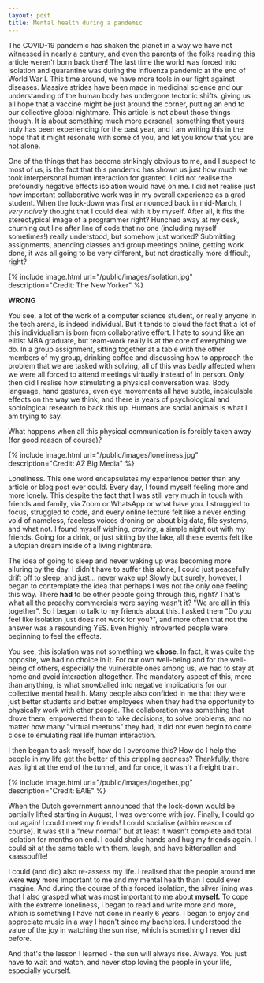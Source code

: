 ```yaml
---
layout: post
title: Mental health during a pandemic
---
```

The COVID-19 pandemic has shaken the planet in a way we have not witnessed in nearly a century, and even the parents of the folks reading this article weren't born back then! The last time the world was forced into isolation and quarantine was during the influenza pandemic at the end of World War I. This time around, we have more tools in our fight against diseases. Massive strides have been made in medicinal science and our understanding of the human body has undergone tectonic shifts, giving us all hope that a vaccine might be just around the corner, putting an end to our collective global nightmare. This article is not about those things though. It is about something much more personal, something that yours truly has been experiencing for the past year, and I am writing this in the hope that it might resonate with some of you, and let you know that you are not alone.

One of the things that has become strikingly obvious to me, and I suspect to most of us, is the fact that this pandemic has shown us just how much we took interpersonal human interaction for granted. I did not realise the profoundly negative effects isolation would have on me. I did not realise just how important collaborative work was in my overall experience as a grad student. When the lock-down was first announced back in mid-March, I _very naively_ thought that I could deal with it by myself. After all, it fits the stereotypical image of a programmer right? Hunched away at my desk, churning out line after line of code that no one (including myself sometimes!) really understood, but somehow just worked? Submitting assignments, attending classes and group meetings online, getting work done, it was all going to be very different, but not drastically more difficult, right?

{% include image.html url="/public/images/isolation.jpg" description="Credit: The New Yorker" %}

**WRONG**

You see, a lot of the work of a computer science student, or really anyone in the tech arena, is indeed individual. But it tends to cloud the fact that a lot of this individualism is born from collaborative effort. I hate to sound like an elitist MBA graduate, but team-work really is at the core of everything we do. In a group assignment, sitting together at a table with the other members of my group, drinking coffee and discussing how to approach the problem that we are tasked with solving, all of this was badly affected when we were all forced to attend meetings virtually instead of in person. Only then did I realise how stimulating a physical conversation was. Body language, hand gestures, even eye movements all have subtle, incalculable effects on the way we think, and there is years of psychological and sociological research to back this up. Humans are social animals is what I am trying to say.

What happens when all this physical communication is forcibly taken away (for good reason of course)?

{% include image.html url="/public/images/loneliness.jpg" description="Credit: AZ Big Media" %}

Loneliness. This one word encapsulates my experience better than any article or blog post ever could. Every day, I found myself feeling more and more lonely. This despite the fact that I was still very much in touch with friends and family, via Zoom or WhatsApp or what have you. I struggled to focus, struggled to code, and every online lecture felt like a never ending void of nameless, faceless voices droning on about big data, file systems, and what not. I found myself wishing, _craving_, a simple night out with my friends. Going for a drink, or just sitting by the lake, all these events felt like a utopian dream inside of a living nightmare.

The idea of going to sleep and never waking up was becoming more alluring by the day. I didn't have to suffer this alone, I could just peacefully drift off to sleep, and just... never wake up! Slowly but surely, however, I began to contemplate the idea that perhaps I was not the only one feeling this way. There **had** to be other people going through this, right? That's what all the preachy commercials were saying wasn't it? "We are all in this together". So I began to talk to my friends about this. I asked them "Do you feel like isolation just does not work for you?", and more often that not the answer was a resounding YES. Even highly introverted people were beginning to feel the effects.

You see, this isolation was not something we **chose**. In fact, it was quite the opposite, we had no choice in it. For our own well-being and for the well-being of others, especially the vulnerable ones among us, we had to stay at home and avoid interaction altogether. The mandatory aspect of this, more than anything, is what snowballed into negative implications for our collective mental health. Many people also confided in me that they were just better students and better employees when they had the opportunity to physically work with other people. The collaboration was something that drove them, empowered them to take decisions, to solve problems, and no matter how many "virtual meetups" they had, it did not even begin to come close to emulating real life human interaction.

I then began to ask myself, how do I overcome this? How do I help the people in my life get the better of this crippling sadness? Thankfully, there was light at the end of the tunnel, and for once, it wasn't a freight train.

{% include image.html url="/public/images/together.jpg" description="Credit: EAIE" %}

When the Dutch government announced that the lock-down would be partially lifted starting in August, I was overcome with joy. Finally, I could go out again! I could meet my friends! I could socialise (within reason of course). It was still a "new normal" but at least it wasn't complete and total isolation for months on end. I could shake hands and hug my friends again. I could sit at the same table with them, laugh, and have bitterballen and kaassouffle!

I could (and did) also re-assess my life. I realised that the people around me were **way** more important to me and my mental health than I could ever imagine. And during the course of this forced isolation, the silver lining was that I also grasped what was most important to me about **myself.** To cope with the extreme loneliness, I began to read and write more and more, which is something I have not done in nearly 6 years. I began to enjoy and appreciate music in a way I hadn't since my bachelors. I understood the value of the joy in watching the sun rise, which is something I never did before.

And that's the lesson I learned - the sun will always rise. Always. You just have to wait and watch, and never stop loving the people in your life, especially yourself.
